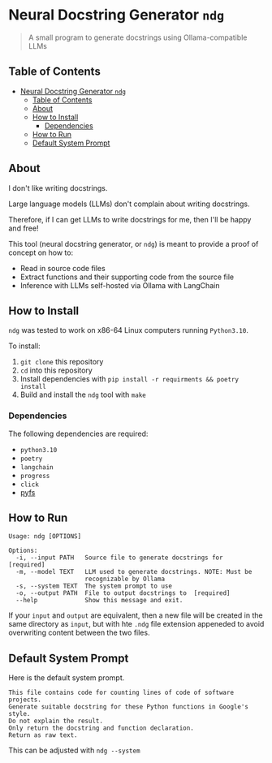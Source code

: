 # Neural Docstring Generator `ndg`

> A small program to generate docstrings using Ollama-compatible LLMs

## Table of Contents

- [Neural Docstring Generator `ndg`](#neural-docstring-generator-ndg)
  - [Table of Contents](#table-of-contents)
  - [About](#about)
  - [How to Install](#how-to-install)
    - [Dependencies](#dependencies)
  - [How to Run](#how-to-run)
  - [Default System Prompt](#default-system-prompt)

## About

I don't like writing docstrings.

Large language models (LLMs) don't complain about writing docstrings.

Therefore, if I can get LLMs to write docstrings for me, then I'll be happy and
free!

This tool (neural docstring generator, or `ndg`) is meant to provide a proof of
concept on how to:

- Read in source code files
- Extract functions and their supporting code from the source file
- Inference with LLMs self-hosted via Ollama with LangChain

## How to Install

`ndg` was tested to work on x86-64 Linux computers running `Python3.10`.

To install:

1. `git clone` this repository
1. `cd` into this repository
1. Install dependencies with `pip install -r requirments && poetry install`
1. Build and install the `ndg` tool with `make`

### Dependencies

The following dependencies are required:

- `python3.10`
- `poetry`
- `langchain`
- `progress`
- `click`
- [pyfs](https://github.com/NicholasSynovic/python-fs-utils%22)

## How to Run

```shell
Usage: ndg [OPTIONS]

Options:
  -i, --input PATH   Source file to generate docstrings for  [required]
  -m, --model TEXT   LLM used to generate docstrings. NOTE: Must be
                     recognizable by Ollama
  -s, --system TEXT  The system prompt to use
  -o, --output PATH  File to output docstrings to  [required]
  --help             Show this message and exit.
```

If your `input` and `output` are equivalent, then a new file will be created in
the same directory as `input`, but with hte `.ndg` file extension appeneded to
avoid overwriting content between the two files.

## Default System Prompt

Here is the default system prompt.

```text
This file contains code for counting lines of code of software projects.
Generate suitable docstring for these Python functions in Google's style.
Do not explain the result.
Only return the docstring and function declaration.
Return as raw text.
```

This can be adjusted with `ndg --system`
